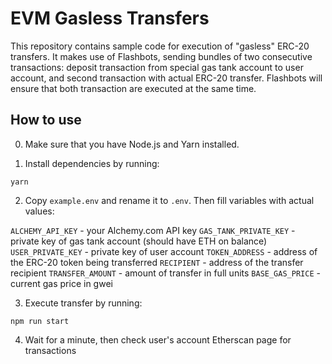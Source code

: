 # EVM Gasless Transfers

This repository contains sample code for execution of "gasless" ERC-20 transfers. It makes use of Flashbots, sending bundles of two consecutive transactions: deposit transaction from special gas tank account to user account, and second transaction with actual ERC-20 transfer. Flashbots will ensure that both transaction are executed at the same time.

## How to use

0. Make sure that you have Node.js and Yarn installed.

1. Install dependencies by running:

```
yarn
```

2. Copy `example.env` and rename it to `.env`. Then fill variables with actual values:

`ALCHEMY_API_KEY` - your Alchemy.com API key
`GAS_TANK_PRIVATE_KEY` - private key of gas tank account (should have ETH on balance)
`USER_PRIVATE_KEY` - private key of user account
`TOKEN_ADDRESS` - address of the ERC-20 token being transferred
`RECIPIENT` - address of the transfer recipient
`TRANSFER_AMOUNT` - amount of transfer in full units
`BASE_GAS_PRICE` - current gas price in gwei

3. Execute transfer by running:

```
npm run start
```

4. Wait for a minute, then check user's account Etherscan page for transactions

